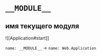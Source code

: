 # `__MODULE__`
## имя текущего модуля

![[Application#start]]

`name: __MODULE__` -> `name: Web.Application`

